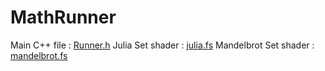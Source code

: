 # MathRunner

Main C++ file : <a href="https://github.com/JeanPascalEvette/MathRunner/blob/master/octet/src/examples/Runner/Runner.h">Runner.h</a>
Julia Set shader : <a href="https://github.com/JeanPascalEvette/MathRunner/blob/master/octet/shaders/julia.fs">julia.fs</a>
Mandelbrot Set shader : <a href="https://github.com/JeanPascalEvette/MathRunner/blob/master/octet/shaders/mandelbrot.fs">mandelbrot.fs</a>
